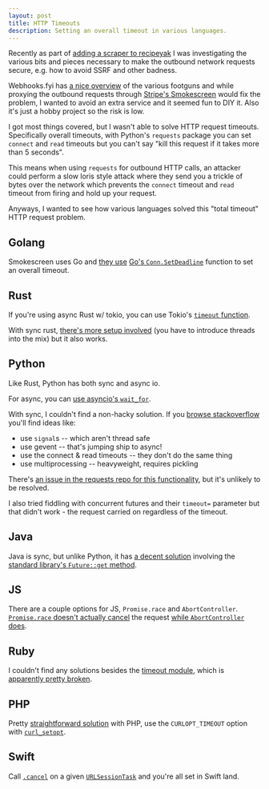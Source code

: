 ```yaml
---
layout: post
title: HTTP Timeouts
description: Setting an overall timeout in various languages.
---
```


Recently as part of [adding a scraper to
recipeyak](https://github.com/recipeyak/recipeyak/commit/7e98109eb9b68e648c7260dddb287ef5ccb4f8e1)
I was investigating the various bits and pieces necessary to make the outbound
network requests secure, e.g. how to avoid SSRF and other badness.


Webhooks.fyi has [a nice
overview](https://webhooks.fyi/best-practices/webhook-providers) of the various
footguns and while proxying the outbound requests through [Stripe's
Smokescreen](https://github.com/stripe/smokescreen) would fix the problem, I
wanted to avoid an extra service and it seemed fun to DIY it. Also it's just a
hobby project so the risk is low.


I got most things covered, but I wasn't able to solve HTTP request timeouts.
Specifically overall timeouts, with Python's `requests` package you can set
`connect` and `read` timeouts but you can't say "kill this request if it takes more
than 5 seconds".

This means when using `requests` for outbound HTTP calls, an attacker could
perform a slow loris style attack where they send you a trickle of bytes over
the network which prevents the `connect` timeout and `read` timeout from firing
and hold up your request.

Anyways, I wanted to see how various languages solved this "total timeout" HTTP request problem.

## Golang

Smokescreen uses Go and [they use](https://github.com/stripe/smokescreen/blob/37bbae42c899afbe4139bbd8a7a9886cc3f18bcb/pkg/smokescreen/timeout_conn.go#L22) [Go's `Conn.SetDeadline`](https://pkg.go.dev/net#Conn.SetDeadline) function to set an overall timeout.

## Rust

If you're using async Rust w/ tokio, you can use Tokio's [`timeout` function](https://docs.rs/tokio/latest/tokio/time/fn.timeout.html#examples).

With sync rust, [there's more setup involved](https://stackoverflow.com/a/42720480/3720597) (you have to introduce threads into the mix) but it also works.

## Python

Like Rust, Python has both sync and async io.

For async, you can [use asyncio's `wait_for`](https://docs.python.org/3/library/asyncio-task.html#asyncio.wait_for).

With sync, I couldn't find a non-hacky solution. If you [browse stackoverflow](https://stackoverflow.com/questions/21965484/timeout-for-python-requests-get-entire-response) you'll find ideas like:

- use `signal`s -- which aren't thread safe
- use gevent -- that's jumping ship to async!
- use the connect & read timeouts -- they don't do the same thing
- use multiprocessing -- heavyweight, requires pickling

There's [an issue in the requests repo for this functionality](https://github.com/psf/requests/issues/3099), but it's unlikely to be resolved.

I also tried fiddling with concurrent futures and their `timeout=` parameter but that didn't work - the request carried on regardless of the timeout.

## Java

Java is sync, but unlike Python, it has [a decent solution](https://stackoverflow.com/a/9873902/3720597) involving the [standard library's `Future::get` method](<https://docs.oracle.com/javase/7/docs/api/java/util/concurrent/Future.html#get(long,%20java.util.concurrent.TimeUnit)>).

## JS

There are a couple options for JS, `Promise.race` and `AbortController`. [`Promise.race`
doesn't actually cancel](https://gist.github.com/davej/728b20518632d97eef1e5a13bf0d05c7) the request [while `AbortController` does](https://developer.mozilla.org/en-US/docs/Web/API/AbortController#examples).

## Ruby

I couldn't find any solutions besides the [timeout module](https://stackoverflow.com/a/31856339/3720597), which is [apparently pretty broken](http://www.mikeperham.com/2015/05/08/timeout-rubys-most-dangerous-api/).

## PHP

Pretty [straightforward solution](https://stackoverflow.com/a/7760731/3720597) with PHP, use the `CURLOPT_TIMEOUT` option with [`curl_setopt`](https://www.php.net/manual/en/function.curl-setopt.php).

## Swift

Call [`.cancel`](https://developer.apple.com/documentation/foundation/urlsessiontask/1411591-cancel) on a given [`URLSessionTask`](https://developer.apple.com/documentation/foundation/urlsessiontask) and you're all set in Swift land.
